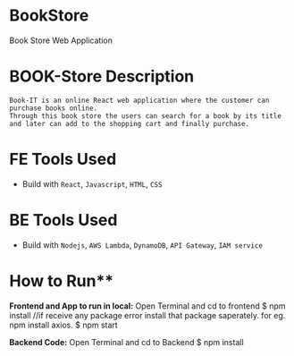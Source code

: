 # BookStore
Book Store Web Application

# BOOK-Store Description
    Book-IT is an online React web application where the customer can purchase books online.
    Through this book store the users can search for a book by its title and later can add to the shopping cart and finally purchase.
    
# FE Tools Used
- Build with `React`, `Javascript`, `HTML`, `CSS`

# BE Tools Used
- Build with `Nodejs`, `AWS Lambda`, `DynamoDB`, `API Gateway`, `IAM service`

# How to Run**

**Frontend and App to run in local:**
Open Terminal and cd to frontend
$ npm install
//if receive any package error install that package saperately. for eg. npm install axios. 
$ npm start

**Backend Code:**
Open Terminal and cd to Backend
$ npm install
    
